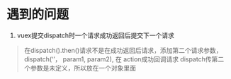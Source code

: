# 遇到的问题
1. vuex提交dispatch时一个请求成功返回后提交下一个请求
> 在dispatch().then()请求不是在成功返回后请求，添加第二个请求参数，dispatch(‘’， param1, param2), 在
action成功回调请求
> dispatch传第二个参数是未定义，所以放在一个对象里面